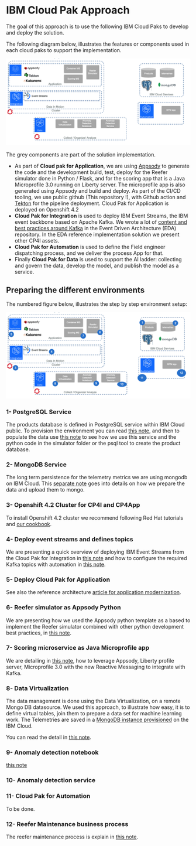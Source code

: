 # IBM Cloud Pak Approach

The goal of this approach is to use the following IBM Cloud Paks to develop and deploy the solution.

The following diagram below, illustrates the features or components used in each cloud paks to support the implementation.

![](images/cp-approach.png)

The grey components are part of the solution implementation.

* As part of **Cloud pak for Application**, we are using [Appsody](https://appsody.dev/) to generate the code and the development build, test, deploy for the Reefer simulator done in Python / Flask, and for the scoring app that is a Java Microprofile 3.0 running on Liberty server. The microprofile app is also generated using Appsody and build and deploy. As part of the CI/CD tooling, we use public github (This repository !), with Github action and [Tekton](https://tekton.dev/) for the pipeline deployment. Cloud Pak for Application is deployed on Openshift 4.2
* **Cloud Pak for Integration** is used to deploy IBM Event Streams, the IBM event backbone based on Apache Kafka. We wrote a lot of [content and best practices around Kafka](https://ibm-cloud-architecture.github.io/refarch-eda/kafka/readme/) in the Event Driven Architecture (EDA) repository. In the EDA reference implementation solution we present other CP4I assets.
* **Cloud Pak for Automation** is used to define the Field engineer dispatching process, and we deliver the process App for that.
* Finally **Cloud Pak for Data** is used to support the AI ladder: collecting and govern the data, develop the model, and publish the model as a service.

## Preparing the different environments

The numbered figure below, illustrates the step by step environment setup:

![](images/cp-approach-num.png)

### 1- PostgreSQL Service

The products database is defined in PostgreSQL service within IBM Cloud public. To provision the environment you can read [this note](environments/postgresql.md), and then to populate the data use [this note](collect/products-postgres.md) to see how we use this service and the python code in the simulator folder or the psql tool to create the product database.

### 2- MongoDB Service

The long term persistence for the telemetry metrics we are using mongodb on IBM Cloud. This [separate note](collect/generate-telemetry.md) goes into details on how we prepare the data and upload them to mongo.

### 3- Openshift 4.2 Cluster for CP4I and CP4App

To install Openshift 4.2 cluster we recommend following Red Hat tutorials and [our cookbook]().

### 4- Deploy event streams and defines topics

We are presenting a quick overview of deploying IBM Event Streams from the Cloud Pak for Integration in [this note](environments/event-streams.md#deploying-event-streams-from-cloud-pak-for-integration) and how to configure the required Kafka topics with automation in [this note](environments/event-streams.md#create-kafka-topics-through-kubernetes-job-automation).

### 5- Deploy Cloud Pak for Application

See also the reference architecture [article for application modernization](https://www.ibm.com/cloud/garage/architectures/application-modernization).

### 6- Reefer simulator as Appsody Python

We are presenting how we used the Appsody python template as a based to implement the Reefer simulator combined with other python development best practices, in [this note](infuse/simul-app.md).

### 7- Scoring microservice as Java Microprofile app

We are detailing in [this note](infuse/dev-scoring.md), how to leverage Appsody, Liberty profile server, Microprofile 3.0 with the new Reactive Messaging to integrate with Kafka.

### 8- Data Virtualization

The data management is done using the Data Virtualization, on a remote Mongo DB datasource. We used this approach, to illustrate how easy, it is to define virtual tables, join them to prepare a data set for machine learning work. The Telemetries are saved in a [MongoDB instance provisioned](environments/mongo.md) on the IBM Cloud.

You can read the detail in [this note](collect/cp4d-collect-data.md).

### 9- Anomaly detection notebook

[this note](analyze/ws-ml-dev.md)

### 10- Anomaly detection service

### 11- Cloud Pak for Automation

To be done.

### 12- Reefer Maintenance business process

The reefer maintenance process is explain in [this note](bpm/readme.md).
